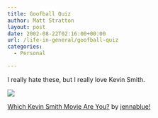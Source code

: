 ```yaml
---
title: Goofball Quiz
author: Matt Stratton
layout: post
date: 2002-08-22T02:16:00+00:00
url: /life-in-general/goofball-quiz
categories:
  - Personal

---
```

I really hate these, but I really love Kevin Smith.

<img src="https://members.aol.com/jennablue/images/chasingamy.jpg" border="0" /></img></a> 

[Which Kevin Smith Movie Are You?][1] by [jennablue!][2]

 [1]: https://jennabluequizzes.tripod.com/kevinsmithmoviequiz.html
 [2]: https://www.livejournal.com/users/jennablue